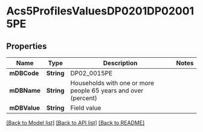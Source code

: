 # Acs5ProfilesValuesDP0201DP020015PE

## Properties
Name | Type | Description | Notes
------------ | ------------- | ------------- | -------------
**mDBCode** | **String** | DP02_0015PE | 
**mDBName** | **String** | Households with one or more people 65 years and over (percent) | 
**mDBValue** | **String** | Field value | 

[[Back to Model list]](../README.md#documentation-for-models) [[Back to API list]](../README.md#documentation-for-api-endpoints) [[Back to README]](../README.md)


